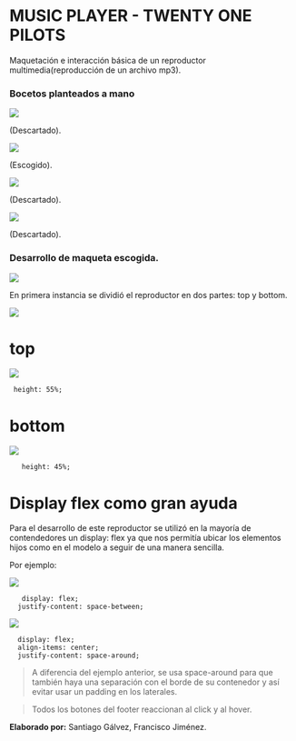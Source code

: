 # MUSIC PLAYER - TWENTY ONE PILOTS

Maquetación e interacción básica de un reproductor multimedia(reproducción de un archivo mp3).

### Bocetos planteados a mano

![](assets/images/repro1.jpg)

(Descartado).

![](assets/images/repro2.jpg)

(Escogido).

![](assets/images/repro3.jpg)

(Descartado).

![](assets/images/repro4.jpg)

(Descartado).

### **Desarrollo de maqueta escogida.**

![](assets/images/MusicPlayer.jpg)

En primera instancia se dividió el reproductor en dos partes: top y bottom.

![](assets/images/container.png)

# top
![](assets/images/top.png)
```
 height: 55%;
```

# bottom
![](assets/images/bottom.png)
```
   height: 45%;
```

# Display flex como gran ayuda

Para el desarrollo de este reproductor se utilizó en la mayoría de contendedores un display: flex
ya que nos permitía ubicar los elementos hijos como en el modelo a seguir de una manera sencilla.

Por ejemplo:

![](assets/images/controls.png)
```
   display: flex;
  justify-content: space-between;
```

![](assets/images/footer.png)
```
  display: flex;
  align-items: center;
  justify-content: space-around;
```

>A diferencia del ejemplo anterior, se usa space-around para que también haya una separación con el borde de su
>contenedor y así evitar usar un padding en los laterales.

>Todos los botones del footer reaccionan al click y al hover.

**Elaborado por:** Santiago Gálvez, Francisco Jiménez.